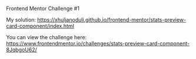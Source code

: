 Frontend Mentor Challenge #1

My solution: https://xhuljanoduli.github.io/frontend-mentor/stats-preview-card-component/index.html

You can view the challenge here: https://www.frontendmentor.io/challenges/stats-preview-card-component-8JqbgoU62/
